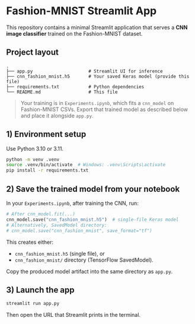 # Fashion-MNIST Streamlit App

This repository contains a minimal Streamlit application that serves a **CNN image classifier** trained on the Fashion-MNIST dataset.

## Project layout

```
.
├── app.py                     # Streamlit UI for inference
├── cnn_fashion_mnist.h5       # Your saved Keras model (provide this file)
├── requirements.txt           # Python dependencies
└── README.md                  # This file
```

> Your training is in `Experiments.ipynb`, which fits a `cnn_model` on Fashion-MNIST CSVs. 
> Export that trained model as described below and place it alongside `app.py`.

## 1) Environment setup

Use Python 3.10 or 3.11.

```bash
python -m venv .venv
source .venv/bin/activate  # Windows: .venv\Scripts\activate
pip install -r requirements.txt
```

## 2) Save the trained model from your notebook

In your `Experiments.ipynb`, after training the CNN, run:

```python
# After cnn_model.fit(...)
cnn_model.save("cnn_fashion_mnist.h5")  # single-file Keras model
# Alternatively, SavedModel directory:
# cnn_model.save("cnn_fashion_mnist", save_format="tf")
```

This creates either:
- `cnn_fashion_mnist.h5` (single file), or
- `cnn_fashion_mnist/` directory (TensorFlow SavedModel).

Copy the produced model artifact into the same directory as `app.py`.

## 3) Launch the app

```bash
streamlit run app.py
```

Then open the URL that Streamlit prints in the terminal.
